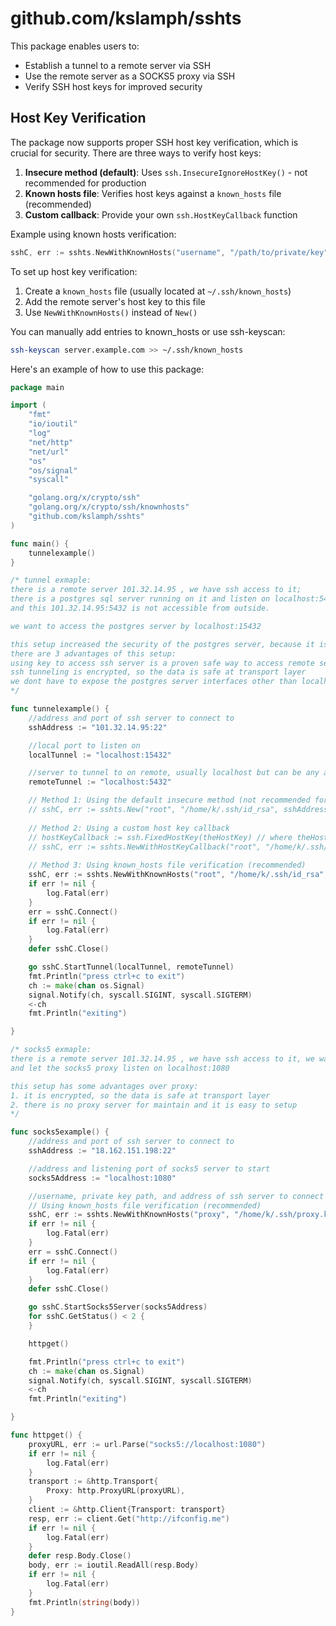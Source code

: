 # github.com/kslamph/sshts

This package enables users to:

- Establish a tunnel to a remote server via SSH
- Use the remote server as a SOCKS5 proxy via SSH
- Verify SSH host keys for improved security

## Host Key Verification

The package now supports proper SSH host key verification, which is crucial for security. There are three ways to verify host keys:

1. **Insecure method (default)**: Uses `ssh.InsecureIgnoreHostKey()` - not recommended for production
2. **Known hosts file**: Verifies host keys against a `known_hosts` file (recommended)
3. **Custom callback**: Provide your own `ssh.HostKeyCallback` function

Example using known hosts verification:
```go
sshC, err := sshts.NewWithKnownHosts("username", "/path/to/private/key", "server:port", "/path/to/known_hosts")
```

To set up host key verification:

1. Create a `known_hosts` file (usually located at `~/.ssh/known_hosts`)
2. Add the remote server's host key to this file
3. Use `NewWithKnownHosts()` instead of `New()`

You can manually add entries to known_hosts or use ssh-keyscan:
```bash
ssh-keyscan server.example.com >> ~/.ssh/known_hosts
```
Here's an example of how to use this package:
```go
package main

import (
	"fmt"
	"io/ioutil"
	"log"
	"net/http"
	"net/url"
	"os"
	"os/signal"
	"syscall"

	"golang.org/x/crypto/ssh"
	"golang.org/x/crypto/ssh/knownhosts"
	"github.com/kslamph/sshts"
)

func main() {
	tunnelexample()
}

/* tunnel exmaple:
there is a remote server 101.32.14.95 , we have ssh access to it;
there is a postgres sql server running on it and listen on localhost:5432;
and this 101.32.14.95:5432 is not accessible from outside.

we want to access the postgres server by localhost:15432

this setup increased the security of the postgres server, because it is not accessible from outside, and we can only access it by ssh tunneling.
there are 3 advantages of this setup:
using key to access ssh server is a proven safe way to access remote server
ssh tunneling is encrypted, so the data is safe at transport layer
we dont have to expose the postgres server interfaces other than localhost, so it is more secure
*/

func tunnelexample() {
	//address and port of ssh server to connect to
	sshAddress := "101.32.14.95:22"

	//local port to listen on
	localTunnel := "localhost:15432"

	//server to tunnel to on remote, usually localhost but can be any address
	remoteTunnel := "localhost:5432"

	// Method 1: Using the default insecure method (not recommended for production)
	// sshC, err := sshts.New("root", "/home/k/.ssh/id_rsa", sshAddress)
	
	// Method 2: Using a custom host key callback
	// hostKeyCallback := ssh.FixedHostKey(theHostKey) // where theHostKey is of type ssh.PublicKey
	// sshC, err := sshts.NewWithHostKeyCallback("root", "/home/k/.ssh/id_rsa", sshAddress, hostKeyCallback)
	
	// Method 3: Using known_hosts file verification (recommended)
	sshC, err := sshts.NewWithKnownHosts("root", "/home/k/.ssh/id_rsa", sshAddress, "/home/k/.ssh/known_hosts")
	if err != nil {
		log.Fatal(err)
	}
	err = sshC.Connect()
	if err != nil {
		log.Fatal(err)
	}
	defer sshC.Close()

	go sshC.StartTunnel(localTunnel, remoteTunnel)
	fmt.Println("press ctrl+c to exit")
	ch := make(chan os.Signal)
	signal.Notify(ch, syscall.SIGINT, syscall.SIGTERM)
	<-ch
	fmt.Println("exiting")

}

/* socks5 exmaple:
there is a remote server 101.32.14.95 , we have ssh access to it, we want use it as a socks5 proxy
and let the socks5 proxy listen on localhost:1080

this setup has some advantages over proxy:
1. it is encrypted, so the data is safe at transport layer
2. there is no proxy server for maintain and it is easy to setup
*/

func socks5example() {
	//address and port of ssh server to connect to
	sshAddress := "18.162.151.198:22"

	//address and listening port of socks5 server to start
	socks5Address := "localhost:1080"

	//username, private key path, and address of ssh server to connect to
	// Using known_hosts file verification (recommended)
	sshC, err := sshts.NewWithKnownHosts("proxy", "/home/k/.ssh/proxy.key", sshAddress, "/home/k/.ssh/known_hosts")
	if err != nil {
		log.Fatal(err)
	}
	err = sshC.Connect()
	if err != nil {
		log.Fatal(err)
	}
	defer sshC.Close()

	go sshC.StartSocks5Server(socks5Address)
	for sshC.GetStatus() < 2 {
	}

	httpget()

	fmt.Println("press ctrl+c to exit")
	ch := make(chan os.Signal)
	signal.Notify(ch, syscall.SIGINT, syscall.SIGTERM)
	<-ch
	fmt.Println("exiting")

}

func httpget() {
	proxyURL, err := url.Parse("socks5://localhost:1080")
	if err != nil {
		log.Fatal(err)
	}
	transport := &http.Transport{
		Proxy: http.ProxyURL(proxyURL),
	}
	client := &http.Client{Transport: transport}
	resp, err := client.Get("http://ifconfig.me")
	if err != nil {
		log.Fatal(err)
	}
	defer resp.Body.Close()
	body, err := ioutil.ReadAll(resp.Body)
	if err != nil {
		log.Fatal(err)
	}
	fmt.Println(string(body))
}
```
